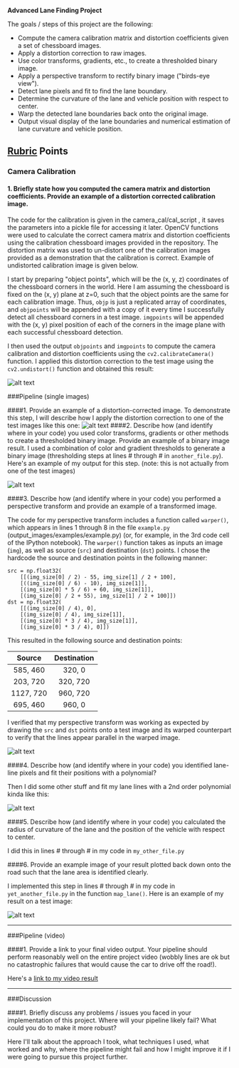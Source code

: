 **Advanced Lane Finding Project**

The goals / steps of this project are the following:

* Compute the camera calibration matrix and distortion coefficients given a set of chessboard images.
* Apply a distortion correction to raw images.
* Use color transforms, gradients, etc., to create a thresholded binary image.
* Apply a perspective transform to rectify binary image ("birds-eye view").
* Detect lane pixels and fit to find the lane boundary.
* Determine the curvature of the lane and vehicle position with respect to center.
* Warp the detected lane boundaries back onto the original image.
* Output visual display of the lane boundaries and numerical estimation of lane curvature and vehicle position.

[//]: # (Image References)

[image1]: ./output_images/undistort_output.png "Undistorted"
[image2]: ./test_images/test1.jpg "Road Transformed"
[image3]: ./examples/binary_combo_example.jpg "Binary Example"
[image4]: ./examples/warped_straight_lines.jpg "Warp Example"
[image5]: ./examples/color_fit_lines.jpg "Fit Visual"
[image6]: ./examples/example_output.jpg "Output"
[video1]: ./project_video.mp4 "Video"

## [Rubric](https://review.udacity.com/#!/rubrics/571/view) Points

### Camera Calibration

#### 1. Briefly state how you computed the camera matrix and distortion coefficients. Provide an example of a distortion corrected calibration image.

The code for the calibration is given in the camera_cal/cal_script , it saves the parameters into a pickle file for accessing it later. OpenCV functions were used to calculate the correct camera matrix and distortion coefficients using the calibration chessboard images provided in the repository. The distortion matrix was used to un-distort one of the calibration images provided as a demonstration that the calibration is correct. Example of undistorted calibration image is given below.





I start by preparing "object points", which will be the (x, y, z) coordinates of the chessboard corners in the world. Here I am assuming the chessboard is fixed on the (x, y) plane at z=0, such that the object points are the same for each calibration image.  Thus, `objp` is just a replicated array of coordinates, and `objpoints` will be appended with a copy of it every time I successfully detect all chessboard corners in a test image.  `imgpoints` will be appended with the (x, y) pixel position of each of the corners in the image plane with each successful chessboard detection.  

I then used the output `objpoints` and `imgpoints` to compute the camera calibration and distortion coefficients using the `cv2.calibrateCamera()` function.  I applied this distortion correction to the test image using the `cv2.undistort()` function and obtained this result: 

![alt text][image1]

###Pipeline (single images)

####1. Provide an example of a distortion-corrected image.
To demonstrate this step, I will describe how I apply the distortion correction to one of the test images like this one:
![alt text][image2]
####2. Describe how (and identify where in your code) you used color transforms, gradients or other methods to create a thresholded binary image.  Provide an example of a binary image result.
I used a combination of color and gradient thresholds to generate a binary image (thresholding steps at lines # through # in `another_file.py`).  Here's an example of my output for this step.  (note: this is not actually from one of the test images)

![alt text][image3]

####3. Describe how (and identify where in your code) you performed a perspective transform and provide an example of a transformed image.

The code for my perspective transform includes a function called `warper()`, which appears in lines 1 through 8 in the file `example.py` (output_images/examples/example.py) (or, for example, in the 3rd code cell of the IPython notebook).  The `warper()` function takes as inputs an image (`img`), as well as source (`src`) and destination (`dst`) points.  I chose the hardcode the source and destination points in the following manner:

```
src = np.float32(
    [[(img_size[0] / 2) - 55, img_size[1] / 2 + 100],
    [((img_size[0] / 6) - 10), img_size[1]],
    [(img_size[0] * 5 / 6) + 60, img_size[1]],
    [(img_size[0] / 2 + 55), img_size[1] / 2 + 100]])
dst = np.float32(
    [[(img_size[0] / 4), 0],
    [(img_size[0] / 4), img_size[1]],
    [(img_size[0] * 3 / 4), img_size[1]],
    [(img_size[0] * 3 / 4), 0]])

```
This resulted in the following source and destination points:

| Source        | Destination   | 
|:-------------:|:-------------:| 
| 585, 460      | 320, 0        | 
| 203, 720      | 320, 720      |
| 1127, 720     | 960, 720      |
| 695, 460      | 960, 0        |

I verified that my perspective transform was working as expected by drawing the `src` and `dst` points onto a test image and its warped counterpart to verify that the lines appear parallel in the warped image.

![alt text][image4]

####4. Describe how (and identify where in your code) you identified lane-line pixels and fit their positions with a polynomial?

Then I did some other stuff and fit my lane lines with a 2nd order polynomial kinda like this:

![alt text][image5]

####5. Describe how (and identify where in your code) you calculated the radius of curvature of the lane and the position of the vehicle with respect to center.

I did this in lines # through # in my code in `my_other_file.py`

####6. Provide an example image of your result plotted back down onto the road such that the lane area is identified clearly.

I implemented this step in lines # through # in my code in `yet_another_file.py` in the function `map_lane()`.  Here is an example of my result on a test image:

![alt text][image6]

---

###Pipeline (video)

####1. Provide a link to your final video output.  Your pipeline should perform reasonably well on the entire project video (wobbly lines are ok but no catastrophic failures that would cause the car to drive off the road!).

Here's a [link to my video result](./project_video.mp4)

---

###Discussion

####1. Briefly discuss any problems / issues you faced in your implementation of this project.  Where will your pipeline likely fail?  What could you do to make it more robust?

Here I'll talk about the approach I took, what techniques I used, what worked and why, where the pipeline might fail and how I might improve it if I were going to pursue this project further.  

